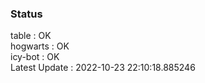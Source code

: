 ### Status


table : OK  
hogwarts : OK  
icy-bot : OK  
Latest Update : 2022-10-23 22:10:18.885246
